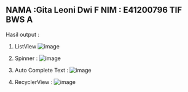 NAMA :Gita Leoni Dwi F
NIM : E41200796
TIF BWS A
--------------------
Hasil output :
1. ListView
    ![image](https://user-images.githubusercontent.com/75105622/135960632-afd65e40-1cda-46d7-93ec-89b9426c2fd4.png)

2. Spinner :
    ![image](https://user-images.githubusercontent.com/75105622/135960672-b39905bc-12c0-43f4-8da8-df929c0bb20e.png)

3. Auto Complete Text :
    ![image](https://user-images.githubusercontent.com/75105622/135960755-7a2aa22e-6874-4265-8dae-d3e6c49f6dae.png)

4. RecyclerView :
    ![image](https://user-images.githubusercontent.com/75105622/135960829-64358f91-3a6f-4b04-a93a-6ce11a30c64b.png)


